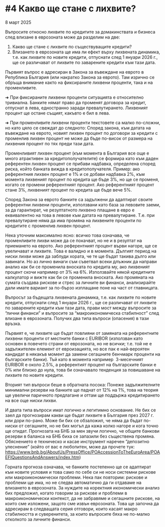 # #4 Какво ще стане с лихвите?

8 март 2025

Въпросите относно лихвите по кредитите за домакинствата и бизнеса след влизане в еврозоната може да разделим на две:

1. Какво ще стане с лихвите по съществуващите кредити?
2. Влизането в еврозоната ще има ли ефект върху лихвената динамика, т.е. как лихвите по новите кредити, отпуснати след 1 януари 2026 г., ще се различават от лихвите по заварените кредити към тази дата.

Първият въпрос е адресиран в Закона за въвеждане на еврото в Република България (или накратко Закона за еврото). Там изрично се обръща внимание както на фиксираните лихвени проценти, така и на променливите.

➜ При фиксираните лихвени проценти ситуацията е относително тривиална. Банките нямат право да променят договора за кредит, отпуснат в лева, едностранно заради превалутирането. Лихвеният процент ще остане същият, какъвто е бил в лева.

➜ При променливите лихвени проценти текстовете са малко по-сложни, но като цяло се свеждат до следното: Според закона, към датата на въвеждане на еврото, новият лихвен процент по договори за кредити с променлив лихвен процент не може да бъде по-висок от размера на лихвения процент по тях преди тази дата.

Променливият лихвен процент (към момента в България все още е много атрактивен за кредитополучателите) се формира като към даден референтен лихвен процент се прибави надбавка, определена според риска, който банката вижда в кредитополучателя. Пример: ако референтния лихвен процент е 1% и се добави надбавка 2%, към момента лихвеният процент по кредита ще бъде 3%, но ще се променя, когато се промени референтният процент. Ако референтният процент стане 3%, лихвеният процент по кредита ще бъде вече 5%.

Според Закона за еврото банките са задължени да адаптират своите референтни лихвени проценти, използвани като база за левовите заеми, за да гарантират, че резултатното лихвено плащане в евро е еквивалентно на това в левове към датата на превалутиране. Т.е. при превалутиране няма да има промяна на лихвените проценти по кредитите с променлив лихвен процент.

Нека уточним максимално ясно: всичко това означава, че променливите лихви може да се покачват, но не и в резултат на приемането на еврото. Ако референтният процент върви нагоре, ще се увеличават и лихвите. Това е валидно и в момента. Дългият период на ниски лихви може да заблуди хората, че те ще бъдат такива дълго или завинаги. Но аз лично винаги съм съветвал всеки длъжник да направи анализ как би се променила вноската по кредита му, ако лихвеният процент скочи например от 3% на 6%. Използвайте някой кредитните калкулатор и вижте как би се променила вноската. Ако промяната на сумата създава рискове и стрес за личните ви финанси, анализирайте дали имате вариант за по-бързо изплащане поне на част от главницата.

Въпросът за бъдещата лихвената динамика, т.е. как лихвите по новите кредити, отпуснати след 1 януари 2026 г., ще се различават от лихвите по заварените кредити към тази дата, прави мост между въпросите за “лични финанси” и въпросите за “макроикономическа стабилност” след влизане в еврозоната. Получих два типа въпроси (опасения) в тази връзка.

Първият е, че лихвите ще бъдат повлияни от замяната на референтните лихвени проценти от местните банки с EURIBOR (използван като основен в повечето страни от еврозоната, но не всички; т.е. той не е задължителен елемент от евроизацията, но все пак е най-вероятен кандидат в някакъв момент да замени сегашните бенчмарк проценти на българските банки). Тъй като в момента например  3-месечният ЕURIBОR e около 2.5%, а референтият процент на българските банки е 0% или близко до нула, това би означавало тенденция за повишаване на лихвите по новите кредити.

Вторият тип въпроси беше в обратната посока: Понеже задължителните минимални резерви на банките ще паднат от 12% на 1%, това на теория ще увеличи паричното предлагане и оттам ще поддържа кредитирането на все още ниски лихви.

И двата типа въпроси имат логично и легитимно основание. Не бих се заел да прогнозирам какви ще бъдат лихвите в България през 2027 г. или дори по-рано. Може би бих се обзаложил, че няма да бъдат по-ниски от сегашните, но не бих могъл да кажа колко нагоре и кога точно ще отидат. Прогнозата на БНБ за мен звучи логично, че общите банкови резерви в баланса на БНБ биха се запазили без съществена промяна. Обяснението е техническо и касае инструмент наречен “депозитно улеснение” (който от вас е любопитен, може да прочете тук: https://www.bnb.bg/AboutUs/PressOffice/POAccessionToTheEuroArea/POAEFIQuestionsAndAnswers/index.htm)

Горната прогноза означава, че банките постепенно ще се адаптират към новите условия и това само по себе си не носи системни рискове или макроикономически проблеми. Нека пак повторим: рискове и проблеми ще има, но не следва автоматично да ги отдаваме на влизането в еврозоната. За нуждите на коректния икономически анализ бих предложил, когато говорим за рискове и проблеми в макроикономически контекст, да не забравяме и сегашните рискове, на които сме изложени, защото сме извън еврозоната. Това ще започна да адресирам в следващата серия отговори, които касаят макро стабилността и суверенитета, за които въпросите бяха не по-малко отколкото за личните финанси.
